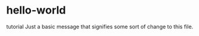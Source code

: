 hello-world
===========

tutorial 
Just a basic message that signifies some sort of change to this file.

